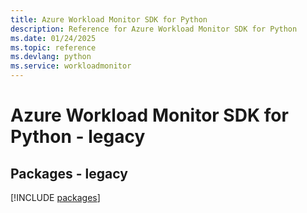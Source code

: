 ```yaml
---
title: Azure Workload Monitor SDK for Python
description: Reference for Azure Workload Monitor SDK for Python
ms.date: 01/24/2025
ms.topic: reference
ms.devlang: python
ms.service: workloadmonitor
---
```

# Azure Workload Monitor SDK for Python - legacy
## Packages - legacy
[!INCLUDE [packages](workload-monitor-index.md)]